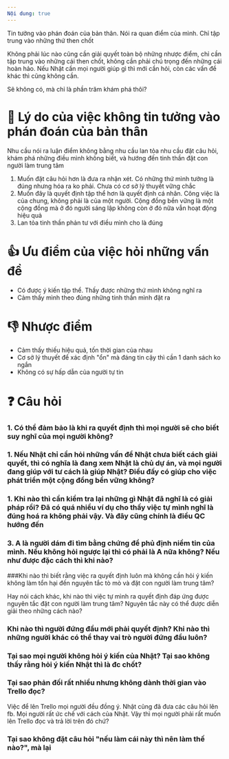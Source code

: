 ```yaml
---
Nội dung: true
---
```


Tin tưởng vào phán đoán của bản thân. Nói ra quan điểm của mình. Chỉ tập trung vào những thứ then chốt

Không phải lúc nào cũng cần giải quyết toàn bộ những nhược điểm, chỉ cần tập trung vào những cái then chốt, không cần phải chú trọng đến những cái hoàn hảo. Nếu Nhật cần mọi người giúp gì thì mới cần hỏi, còn các vấn đề khác thì cũng không cần. 

Sẽ không có, mà chỉ là phần trăm khám phá thôi?

# 🤔 Lý do của việc không tin tưởng vào phán đoán của bản thân
Nhu cầu nói ra luận điểm không bằng nhu cầu lan tỏa nhu cầu đặt câu hỏi, khám phá những điều mình không biết, và hướng đến tinh thần đặt con người làm trung tâm 

1. Muốn đặt câu hỏi hơn là đưa ra nhận xét. Có những thứ mình tưởng là đúng nhưng hóa ra ko phải. Chưa có cơ sở lý thuyết vững chắc
2. Muốn đây là quyết định tập thể hơn là quyết định cá nhân. Công việc là của chung, không phải là của một người. Cộng đồng bền vững là một cộng đồng mà ở đó người sáng lập không còn ở đó nữa vẫn hoạt động hiệu quả
3. Lan tỏa tinh thần phản tư với điều mình cho là đúng

# 👍 Ưu điểm của việc hỏi những vấn đề
- Có được ý kiến tập thể. Thấy được những thứ mình không nghĩ ra
- Cảm thấy mình theo đúng những tinh thần mình đặt ra

# 👎 Nhược điểm
- Cảm thấy thiếu hiệu quả, tốn thời gian của nhau
- Cơ sở lý thuyết để xác định "ổn" mà đáng tin cậy thì cần 1 danh sách ko ngắn
- Không có sự hấp dẫn của người tự tin

# ❓ Câu hỏi
### 1. Có thể đảm bảo là khi ra quyết định thì mọi người sẽ cho biết suy nghĩ của mọi người không? 
### 1. Nếu Nhật chỉ cần hỏi những vấn đề Nhật chưa biết cách giải quyết, thì có nghĩa là đang xem Nhật là chủ dự án, và mọi người đang giúp với tư cách là giúp Nhật? Điều đấy có giúp cho việc phát triển một cộng đồng bền vững không?
### 1. Khi nào thì cần kiểm tra lại những gì Nhật đã nghĩ là có giải pháp rồi? Đã có quá nhiều ví dụ cho thấy việc tự mình nghĩ là đúng hoá ra không phải vậy. Và đây cũng chính là điều QC hướng đến


### 3. A là người dám đi tìm bằng chứng để phủ định niềm tin của mình. Nếu không hỏi ngược lại thì có phải là A nữa không? Nếu như được đặc cách thì khi nào? 

###Khi nào thì biết rằng việc ra quyết định luôn mà không cần hỏi ý kiến không làm tổn hại đến nguyên tắc tò mò và đặt con người làm trung tâm? 

Hay nói cách khác, khi nào thì việc tự mình ra quyết định đáp ứng được nguyên tắc đặt con người làm trung tâm? Nguyên tắc này có thể được diễn giải theo những cách nào?

### Khi nào thì người đứng đầu mới phải quyết định? Khi nào thì những người khác có thể thay vai trò người đứng đầu luôn?

### Tại sao mọi người không hỏi ý kiến của Nhật? Tại sao không thấy rằng hỏi ý kiến Nhật thì là đc chốt? 

### Tại sao phản đối rất nhiều nhưng không dành thời gian vào Trello đọc? 
Việc để lên Trello mọi người đều đồng ý. Nhật cũng đã đưa các câu hỏi lên fb. Mọi người rất ức chế với cách của Nhật. Vậy thì mọi người phải rất muốn lên Trello đọc và trả lời trên đó chứ? 

### Tại sao không đặt câu hỏi "nếu làm cái này thì nên làm thế nào?", mà lại